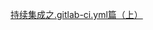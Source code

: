 [持续集成之.gitlab-ci.yml篇（上）](https://juejin.cn/post/7263283712225181753?searchId=2024090117201956FBD896731235922A7C)

